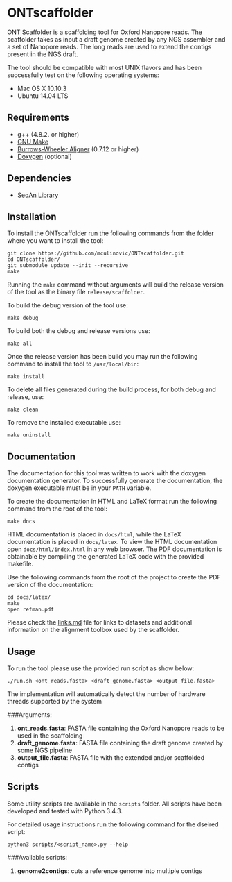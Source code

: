 # ONTscaffolder

ONT Scaffolder is a scaffolding tool for Oxford Nanopore reads. The scaffolder takes as input a draft genome created by any NGS assembler and a set of Nanopore reads. The long reads are used to extend the contigs present in the NGS draft.

The tool should be compatible with most UNIX flavors and has been successfully test on the following operating systems:

- Mac OS X 10.10.3
- Ubuntu 14.04 LTS

## Requirements
- g++ (4.8.2. or higher)
- [GNU Make][4]
- [Burrows-Wheeler Aligner][1] (0.7.12 or higher)
- [Doxygen][3] (optional)

## Dependencies

- [SeqAn Library][2]

## Installation

To install the ONTscaffolder run the following commands from the folder where you want to install the tool:

	git clone https://github.com/mculinovic/ONTscaffolder.git
	cd ONTscaffolder/
	git submodule update --init --recursive
	make

Running the `make` command without arguments will build the release version of the tool as the binary file `release/scaffolder`. 

To build the debug version of the tool use:

	make debug
	
To build both the debug and release versions use:

	make all
	
Once the release version has been build you may run the following command to install the tool to `/usr/local/bin`:

	make install
	
To delete all files generated during the build process, for both debug and release, use:
 
	make clean

To remove the installed executable use:

	make uninstall

## Documentation

The documentation for this tool was written to work with the doxygen documentation generator. To successfully generate the documentation, the doxygen executable must be in your `PATH` variable.

To create the documentation in HTML and LaTeX format run the following command from the root of the tool:

	make docs
	
HTML documentation is placed in `docs/html`, while the LaTeX documentation is placed in `docs/latex`. To view the HTML documentation open `docs/html/index.html` in any web browser. The PDF documentation is obtainable by compiling the generated LaTeX code with the provided makefile.

Use the following commands from the root of the project to create the PDF version of the documentation:

	cd docs/latex/
	make
	open refman.pdf
	
Please check the [links.md](links.md) file for links to datasets and additional information on the alignment toolbox used by the scaffolder.

## Usage

To run the tool please use the provided run script as show below:

	./run.sh <ont_reads.fasta> <draft_genome.fasta> <output_file.fasta>
	
The implementation will automatically detect the number of hardware threads supported by the system 
	
###Arguments:

 1. **ont_reads.fasta**: FASTA file containing the Oxford Nanopore reads to be used in the scaffolding
 2. **draft_genome.fasta**: FASTA file containing the draft genome created by some NGS pipeline
 3. **output_file.fasta**: FASTA file with the extended and/or scaffolded contigs

## Scripts
 
Some utility scripts are available in the `scripts` folder. All scripts have been developed and tested with Python 3.4.3.

For detailed usage instructions run the following command for the dseired script:

	python3 scripts/<script_name>.py --help
	
###Available scripts:

 1. **genome2contigs**: cuts a reference genome into multiple contigs 


[1]: https://github.com/lh3/bwa "Burrows-Wheeler Aligner"
[2]: https://github.com/seqan/seqan "SeqAn Library"
[3]: http://www.stack.nl/~dimitri/doxygen/ "Doxygen"
[4]: http://www.gnu.org/software/make/ "GNU Make"
